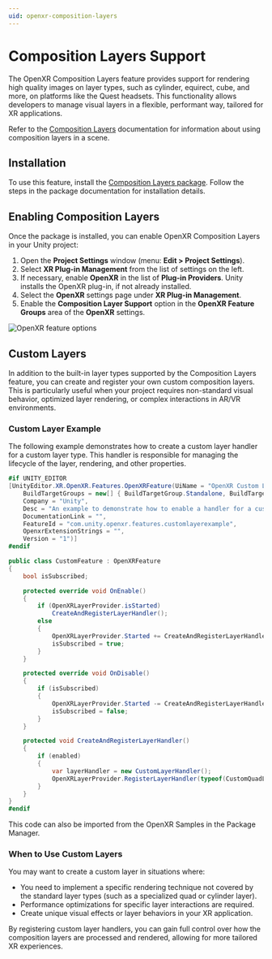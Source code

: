 ```yaml
---
uid: openxr-composition-layers
---
```

# Composition Layers Support

The OpenXR Composition Layers feature provides support for rendering high quality images on layer types, such as cylinder, equirect, cube, and more, on platforms like the Quest headsets.
This functionality allows developers to manage visual layers in a flexible, performant way, tailored for XR applications.

Refer to the [Composition Layers](https://docs.unity3d.com/Packages/com.unity.xr.compositionlayers@latest) documentation for information about using composition layers in a scene.

## Installation
To use this feature, install the [Composition Layers package](https://docs.unity3d.com/Packages/com.unity.xr.compositionlayers@1.0/manual/index.html). Follow the steps in the package documentation for installation details.

## Enabling Composition Layers
Once the package is installed, you can enable OpenXR Composition Layers in your Unity project:

1. Open the **Project Settings** window (menu: **Edit > Project Settings**).
2. Select **XR Plug-in Management** from the list of settings on the left.
3. If necessary, enable **OpenXR** in the list of **Plug-in Providers**. Unity installs the OpenXR plug-in, if not already installed.
4. Select the **OpenXR** settings page under **XR Plug-in Management**.
5. Enable the **Composition Layer Support** option in the **OpenXR Feature Groups** area of the **OpenXR** settings.

![OpenXR feature options](../../images/openxr-features.png)

## Custom Layers
In addition to the built-in layer types supported by the Composition Layers feature, you can create and register your own custom composition layers. This is particularly useful when your project requires non-standard visual behavior, optimized layer rendering, or complex interactions in AR/VR environments.

### Custom Layer Example
The following example demonstrates how to create a custom layer handler for a custom layer type. This handler is responsible for managing the lifecycle of the layer, rendering, and other properties.

```c#    
#if UNITY_EDITOR
[UnityEditor.XR.OpenXR.Features.OpenXRFeature(UiName = "OpenXR Custom Layer Handler Example",
    BuildTargetGroups = new[] { BuildTargetGroup.Standalone, BuildTargetGroup.WSA, BuildTargetGroup.Android },
    Company = "Unity",
    Desc = "An example to demonstrate how to enable a handler for a customized composition layer type.",
    DocumentationLink = "",
    FeatureId = "com.unity.openxr.features.customlayerexample",
    OpenxrExtensionStrings = "",
    Version = "1")]
#endif

public class CustomFeature : OpenXRFeature
{
    bool isSubscribed;

    protected override void OnEnable()
    {
        if (OpenXRLayerProvider.isStarted)
            CreateAndRegisterLayerHandler();
        else
        {
            OpenXRLayerProvider.Started += CreateAndRegisterLayerHandler;
            isSubscribed = true;
        }
    }

    protected override void OnDisable()
    {
        if (isSubscribed)
        {
            OpenXRLayerProvider.Started -= CreateAndRegisterLayerHandler;
            isSubscribed = false;
        }
    }

    protected void CreateAndRegisterLayerHandler()
    {
        if (enabled)
        {
            var layerHandler = new CustomLayerHandler();
            OpenXRLayerProvider.RegisterLayerHandler(typeof(CustomQuadLayerData), layerHandler);
        }
    }
}
#endif
```

This code can also be imported from the OpenXR Samples in the Package Manager.

### When to Use Custom Layers
You may want to create a custom layer in situations where:

- You need to implement a specific rendering technique not covered by the standard layer types (such as a specialized quad or cylinder layer).
- Performance optimizations for specific layer interactions are required.
- Create unique visual effects or layer behaviors in your XR application.

By registering custom layer handlers, you can gain full control over how the composition layers are processed and rendered, allowing for more tailored XR experiences.